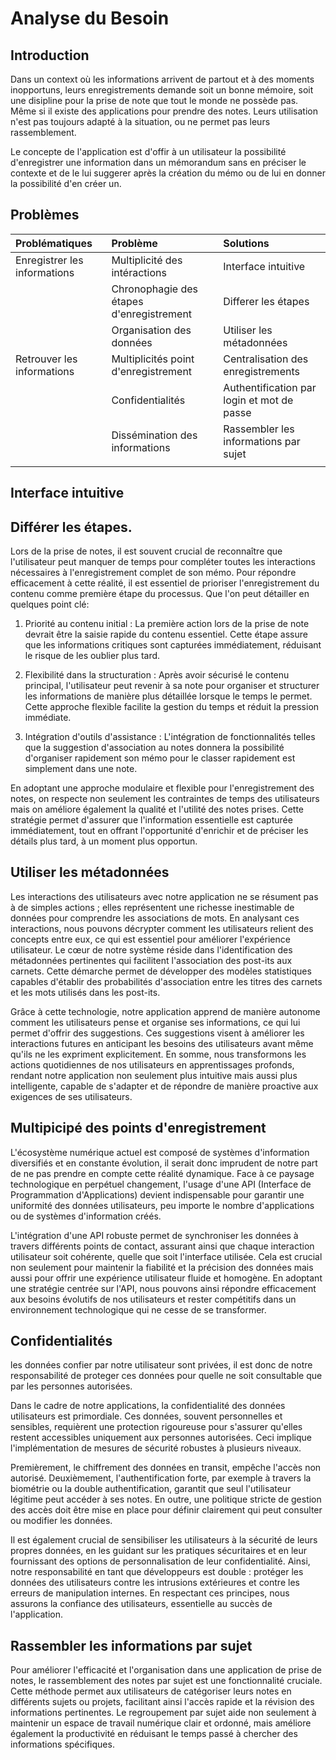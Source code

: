 # Analyse du Besoin

## Introduction

Dans un context où les informations arrivent de partout et à des moments inopportuns, leurs enregistrements demande soit un bonne mémoire, soit une disipline pour la prise de note que tout le monde ne possède pas. Même si il existe des applications pour prendre des notes. Leurs utilisation n'est pas toujours adapté à la situation, ou ne permet pas leurs rassemblement.

Le concepte de l'application est d'offir à un utilisateur la possibilité d'enregistrer une information dans un mémorandum sans en préciser le contexte et de le lui suggerer après la création du mémo ou de lui en donner la possibilité d'en créer un.

## Problèmes


|Problématiques   |Problème    |Solutions      |
|:--------------|:-------------|:--------------|
|Enregistrer les informations   |Multiplicité des intéractions|Interface intuitive|
|                               |Chronophagie des étapes d'enregistrement  |Differer les étapes|
|                               |Organisation des données| Utiliser les métadonnées|
|Retrouver les informations     |Multiplicités point d'enregistrement |Centralisation des enregistrements  |
|                               |Confidentialités | Authentification par login et mot de passe    |
|                               |Dissémination des informations| Rassembler les informations par sujet|
||||

## Interface intuitive

## Différer les étapes. 
Lors de la prise de notes, il est souvent crucial de reconnaître que l'utilisateur peut manquer de temps pour compléter toutes les interactions nécessaires à l'enregistrement complet de son mémo. Pour répondre efficacement à cette réalité, il est essentiel de prioriser l'enregistrement du contenu comme première étape du processus. Que l'on peut détailler en quelques point clé: 

1. Priorité au contenu initial : La première action lors de la prise de note devrait être la saisie rapide du contenu essentiel. Cette étape assure que les informations critiques sont capturées immédiatement, réduisant le risque de les oublier plus tard.

2. Flexibilité dans la structuration : Après avoir sécurisé le contenu principal, l'utilisateur peut revenir à sa note pour organiser et structurer les informations de manière plus détaillée lorsque le temps le permet. Cette approche flexible facilite la gestion du temps et réduit la pression immédiate.

3. Intégration d'outils d'assistance : L'intégration de fonctionnalités telles que la suggestion d'association au notes donnera la possibilité d'organiser rapidement son mémo pour le classer rapidement est simplement dans une note.

En adoptant une approche modulaire et flexible pour l'enregistrement des notes, on respecte non seulement les contraintes de temps des utilisateurs mais on améliore également la qualité et l'utilité des notes prises. Cette stratégie permet d'assurer que l'information essentielle est capturée immédiatement, tout en offrant l'opportunité d'enrichir et de préciser les détails plus tard, à un moment plus opportun.


## Utiliser les métadonnées

Les interactions des utilisateurs avec notre application ne se résument pas à de simples actions ; elles représentent une richesse inestimable de données pour comprendre les associations de mots. En analysant ces interactions, nous pouvons décrypter comment les utilisateurs relient des concepts entre eux, ce qui est essentiel pour améliorer l'expérience utilisateur. Le cœur de notre système réside dans l'identification des métadonnées pertinentes qui facilitent l'association des post-its aux carnets. Cette démarche permet de développer des modèles statistiques capables d'établir des probabilités d'association entre les titres des carnets et les mots utilisés dans les post-its.

Grâce à cette technologie, notre application apprend de manière autonome comment les utilisateurs pense et organise ses informations, ce qui lui permet d'offrir des suggestions. Ces suggestions visent à améliorer les interactions futures en anticipant les besoins des utilisateurs avant même qu'ils ne les expriment explicitement. En somme, nous transformons les actions quotidiennes de nos utilisateurs en apprentissages profonds, rendant notre application non seulement plus intuitive mais aussi plus intelligente, capable de s'adapter et de répondre de manière proactive aux exigences de ses utilisateurs.

## Multipicipé des points d'enregistrement

L'écosystème numérique actuel est composé de systèmes d'information diversifiés et en constante évolution, il serait donc imprudent de notre part de ne pas prendre en compte cette réalité dynamique. Face à ce paysage technologique en perpétuel changement, l'usage d'une API (Interface de Programmation d'Applications) devient indispensable pour garantir une uniformité des données utilisateurs, peu importe le nombre d'applications ou de systèmes d'information créés.

L'intégration d'une API robuste permet de synchroniser les données à travers différents points de contact, assurant ainsi que chaque interaction utilisateur soit cohérente, quelle que soit l'interface utilisée. Cela est crucial non seulement pour maintenir la fiabilité et la précision des données mais aussi pour offrir une expérience utilisateur fluide et homogène. En adoptant une stratégie centrée sur l'API, nous pouvons ainsi répondre efficacement aux besoins évolutifs de nos utilisateurs et rester compétitifs dans un environnement technologique qui ne cesse de se transformer.

## Confidentialités
les données confier par notre utilisateur sont privées, il est donc de notre responsabilité de proteger ces données pour quelle ne soit consultable que par les personnes autorisées.

Dans le cadre de notre applications, la confidentialité des données utilisateurs est primordiale. Ces données, souvent personnelles et sensibles, requièrent une protection rigoureuse pour s'assurer qu'elles restent accessibles uniquement aux personnes autorisées. Ceci implique l'implémentation de mesures de sécurité robustes à plusieurs niveaux.

Premièrement, le chiffrement des données en transit, empêche l'accès non autorisé. Deuxièmement, l'authentification forte, par exemple à travers la biométrie ou la double authentification, garantit que seul l'utilisateur légitime peut accéder à ses notes. En outre, une politique stricte de gestion des accès doit être mise en place pour définir clairement qui peut consulter ou modifier les données.

Il est également crucial de sensibiliser les utilisateurs à la sécurité de leurs propres données, en les guidant sur les pratiques sécuritaires et en leur fournissant des options de personnalisation de leur confidentialité. Ainsi, notre responsabilité en tant que développeurs est double : protéger les données des utilisateurs contre les intrusions extérieures et contre les erreurs de manipulation internes. En respectant ces principes, nous assurons la confiance des utilisateurs, essentielle au succès de l'application.

## Rassembler les informations par sujet 
Pour améliorer l'efficacité et l'organisation dans une application de prise de notes, le rassemblement des notes par sujet est une fonctionnalité cruciale. Cette méthode permet aux utilisateurs de catégoriser leurs notes en différents sujets ou projets, facilitant ainsi l'accès rapide et la révision des informations pertinentes.
Le regroupement par sujet aide non seulement à maintenir un espace de travail numérique clair et ordonné, mais améliore également la productivité en réduisant le temps passé à chercher des informations spécifiques.